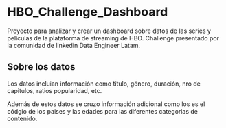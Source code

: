 # HBO_Challenge_Dashboard
Proyecto para analizar y crear un dashboard sobre datos de las series y películas de la plataforma de streaming de HBO. Challenge presentado por la comunidad de linkedin Data Engineer Latam.

## Sobre los datos
Los datos incluian información como título, género, duración, nro de capitulos, ratios popularidad, etc. 

Además de estos datos se cruzo información adicional como los es el códgio de los paises y las edades para las diferentes categorias de contenido. 

